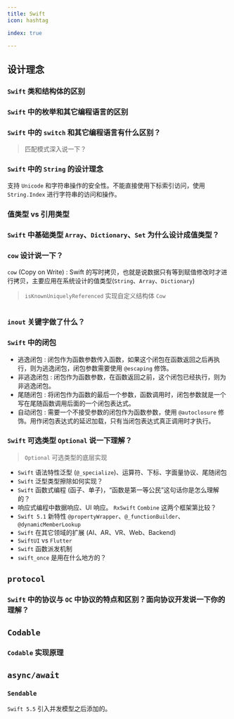 ```yaml
---
title: Swift
icon: hashtag

index: true

---
```


<!-- more -->

## 设计理念

### `Swift` 类和结构体的区别

### `Swift` 中的枚举和其它编程语言的区别

### `Swift` 中的 `switch` 和其它编程语言有什么区别？

  > 匹配模式深入说一下？

### `Swift` 中的 `String` 的设计理念

  支持 `Unicode` 和字符串操作的安全性。不能直接使用下标索引访问，使用 `String.Index` 进行字符串的访问和操作。

### 值类型 vs 引用类型

### `Swift` 中基础类型 `Array`、`Dictionary`、`Set` 为什么设计成值类型？

### `cow` 设计说一下？

  `cow` (Copy on Write) : Swift 的写时拷贝，也就是说数据只有等到赋值修改时才进行拷贝，主要应用在系统设计的值类型(`String`、`Array`、`Dictionary`)

  > `isKnownUniquelyReferenced` 实现自定义结构体 `Cow`
  
  ```swift
  
  ```

### `inout` 关键字做了什么？

### `Swift` 中的闭包

  * 逃逸闭包 : 闭包作为函数参数传入函数，如果这个闭包在函数返回之后再执行，则为逃逸闭包，闭包参数需要使用 `@escaping` 修饰。
  * 非逃逸闭包 : 闭包作为函数参数，在函数返回之前，这个闭包已经执行，则为非逃逸闭包。
  * 尾随闭包 : 将闭包作为函数的最后一个参数，函数调用时，闭包参数就是一个写在尾随函数调用后面的一个闭包表达式。
  * 自动闭包 : 需要一个不接受参数的闭包作为函数参数，使用 `@autoclosure` 修饰。用作闭包表达式的延迟加载，只有当闭包表达式真正调用时才执行。

### `Swift` 可选类型 `Optional` 说一下理解？

  > `Optional` 可选类型的底层实现




- `Swift` 语法特性泛型 (`@_specialize`)、运算符、下标、字面量协议、尾随闭包
- `Swift` 泛型类型擦除如何实现？
- `Swift` 函数式编程 (函子、单子)，“函数是第一等公民”这句话你是怎么理解的？
- 响应式编程中数据响应、UI 响应。 `RxSwift` `Combine` 这两个框架第比较？
- `Swift 5.1` 新特性 `@propertyWrapper`、`@_functionBuilder`、`@dynamicMemberLookup`
- `Swift` 在其它领域的扩展 (AI、AR、VR、Web、Backend)
- `SwiftUI` vs `Flutter`
- `Swift` 函数派发机制
- `swift_once` 是用在什么地方的？

## `protocol`

### `Swift` 中的协议与 `OC` 中协议的特点和区别？面向协议开发说一下你的理解？

## `Codable`

### `Codable` 实现原理

## `async/await`

### `Sendable` 

  `Swift 5.5` 引入并发模型之后添加的。